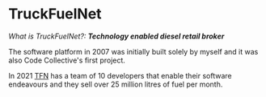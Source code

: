 # TruckFuelNet

*What is TruckFuelNet?:* ***Technology enabled diesel retail broker***  

The software platform in 2007 was initially built solely by myself and it was also Code Collective's first project. 

In 2021 [TFN](https://tfn.co.za) has a team of 10 developers that enable their software endeavours and they sell over 25 million litres of fuel per month.
